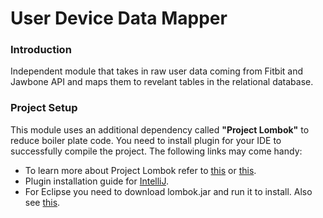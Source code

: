 # User Device Data Mapper

### Introduction

Independent module that takes in raw user data coming from Fitbit and Jawbone API and maps them to revelant tables in the relational database.

### Project Setup
This module uses an additional dependency called **"Project Lombok"** to reduce boiler plate code. You need to install plugin for your IDE to successfully compile the project. The following links may come handy:
   - To learn more about Project Lombok refer to [this](http://www.javacodegeeks.com/2014/09/reduce-boilerplate-code-in-your-java-applications-with-project-lombok.html) or [this](https://gualtierotesta.wordpress.com/2014/03/03/tutorial-using-lombok-to-reduce-boilerplate-code-in-java/).
   - Plugin installation guide for [IntelliJ](https://github.com/mplushnikov/lombok-intellij-plugin).
   - For Eclipse you need to download lombok.jar and run it to install. Also see [this](https://projectlombok.org/download.html).
